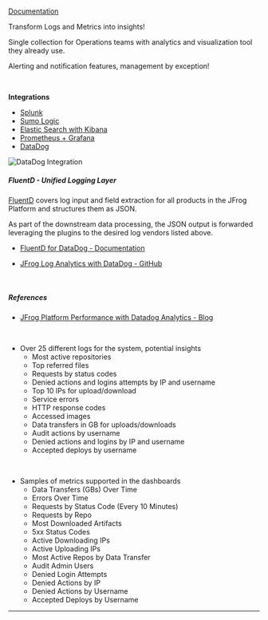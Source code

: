 
<br/>

[Documentation](https://www.jfrog.com/confluence/display/JFROG/Log+Analytics)

Transform Logs and Metrics into insights!

Single collection for Operations teams with analytics and visualization tool they already use.

Alerting and notification features, management by exception!

<br/>

**Integrations**

- [Splunk](https://www.jfrog.com/confluence/display/JFROG/Splunk)
- [Sumo Logic](https://www.jfrog.com/confluence/display/JFROG/Sumo+Logic) 
- [Elastic Search with Kibana](https://www.jfrog.com/confluence/display/JFROG/Elasticsearch+with+Kibana)
- [Prometheus + Grafana](https://www.jfrog.com/confluence/display/JFROG/Prometheus+with+Grafana)
- [DataDog](https://www.jfrog.com/confluence/display/JFROG/Datadog)

<img src="https://www.jfrog.com/confluence/download/attachments/114760467/Screen%20Shot%202020-09-02%20at%2011.59.49%20AM.png?version=1&modificationDate=1600162693000&api=v2" alt="DataDog Integration" style="background-color:transparent;border:none;" />


<br/> 

##### FluentD - Unified Logging Layer

[FluentD](https://www.fluentd.org/architecture) covers log input and field extraction for all products in the JFrog Platform and structures them as JSON. 

As part of the downstream data processing, the JSON output is forwarded leveraging the plugins to the desired log vendors listed above.

- [FluentD for DataDog - Documentation](https://www.jfrog.com/confluence/display/JFROG/Datadog#Datadog-SettingUpFluentdforDatadog)

- [JFrog Log Analytics with DataDog - GitHub](https://github.com/jfrog/log-analytics-datadog)

<br/>

##### References

- [JFrog Platform Performance with Datadog Analytics - Blog](https://jfrog.com/blog/track-jfrog-platform-performance-with-datadog-analytics/)

<br/>

- Over 25 different logs for the system, potential insights  
  - Most active repositories
  - Top referred files
  - Requests by status codes
  - Denied actions and logins attempts by IP and username
  - Top 10 IPs for upload/download
  - Service errors
  - HTTP response codes
  - Accessed images
  - Data transfers in GB for uploads/downloads
  - Audit actions by username
  - Denied actions and logins by IP and username
  - Accepted deploys by username

<br/>

- Samples of metrics supported in the dashboards  
  - Data Transfers (GBs) Over Time
  - Errors Over Time 
  - Requests by Status Code (Every 10 Minutes)
  - Requests by Repo
  - Most Downloaded Artifacts
  - 5xx Status Codes
  - Active Downloading IPs
  - Active Uploading IPs
  - Most Active Repos by Data Transfer
  - Audit Admin Users
  - Denied Login Attempts
  - Denied Actions by IP
  - Denied Actions by Username
  - Accepted Deploys by Username

---